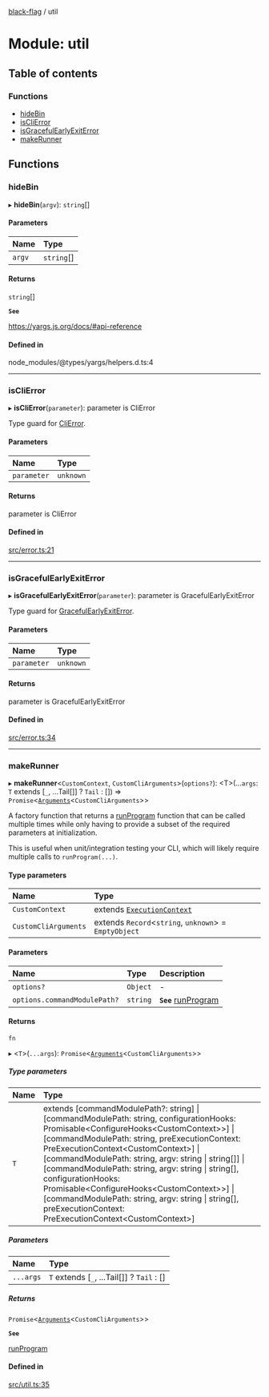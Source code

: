 [black-flag](../README.md) / util

# Module: util

## Table of contents

### Functions

- [hideBin](util.md#hidebin)
- [isCliError](util.md#isclierror)
- [isGracefulEarlyExitError](util.md#isgracefulearlyexiterror)
- [makeRunner](util.md#makerunner)

## Functions

### hideBin

▸ **hideBin**(`argv`): `string`[]

#### Parameters

| Name | Type |
| :------ | :------ |
| `argv` | `string`[] |

#### Returns

`string`[]

**`See`**

https://yargs.js.org/docs/#api-reference

#### Defined in

node_modules/@types/yargs/helpers.d.ts:4

___

### isCliError

▸ **isCliError**(`parameter`): parameter is CliError

Type guard for [CliError](../classes/index.CliError.md).

#### Parameters

| Name | Type |
| :------ | :------ |
| `parameter` | `unknown` |

#### Returns

parameter is CliError

#### Defined in

[src/error.ts:21](https://github.com/Xunnamius/black-flag/blob/c7ae0c7/src/error.ts#L21)

___

### isGracefulEarlyExitError

▸ **isGracefulEarlyExitError**(`parameter`): parameter is GracefulEarlyExitError

Type guard for [GracefulEarlyExitError](../classes/index.GracefulEarlyExitError.md).

#### Parameters

| Name | Type |
| :------ | :------ |
| `parameter` | `unknown` |

#### Returns

parameter is GracefulEarlyExitError

#### Defined in

[src/error.ts:34](https://github.com/Xunnamius/black-flag/blob/c7ae0c7/src/error.ts#L34)

___

### makeRunner

▸ **makeRunner**\<`CustomContext`, `CustomCliArguments`\>(`options?`): \<T\>(...`args`: `T` extends [`_`, ...Tail[]] ? `Tail` : []) => `Promise`\<[`Arguments`](index.md#arguments)\<`CustomCliArguments`\>\>

A factory function that returns a [runProgram](index.md#runprogram) function that can be
called multiple times while only having to provide a subset of the required
parameters at initialization.

This is useful when unit/integration testing your CLI, which will likely
require multiple calls to `runProgram(...)`.

#### Type parameters

| Name | Type |
| :------ | :------ |
| `CustomContext` | extends [`ExecutionContext`](index.md#executioncontext) |
| `CustomCliArguments` | extends `Record`\<`string`, `unknown`\> = `EmptyObject` |

#### Parameters

| Name | Type | Description |
| :------ | :------ | :------ |
| `options?` | `Object` | - |
| `options.commandModulePath?` | `string` | **`See`** [runProgram](index.md#runprogram) |

#### Returns

`fn`

▸ \<`T`\>(`...args`): `Promise`\<[`Arguments`](index.md#arguments)\<`CustomCliArguments`\>\>

##### Type parameters

| Name | Type |
| :------ | :------ |
| `T` | extends [commandModulePath?: string] \| [commandModulePath: string, configurationHooks: Promisable\<ConfigureHooks\<CustomContext\>\>] \| [commandModulePath: string, preExecutionContext: PreExecutionContext\<CustomContext\>] \| [commandModulePath: string, argv: string \| string[]] \| [commandModulePath: string, argv: string \| string[], configurationHooks: Promisable\<ConfigureHooks\<CustomContext\>\>] \| [commandModulePath: string, argv: string \| string[], preExecutionContext: PreExecutionContext\<CustomContext\>] |

##### Parameters

| Name | Type |
| :------ | :------ |
| `...args` | `T` extends [`_`, ...Tail[]] ? `Tail` : [] |

##### Returns

`Promise`\<[`Arguments`](index.md#arguments)\<`CustomCliArguments`\>\>

**`See`**

[runProgram](index.md#runprogram)

#### Defined in

[src/util.ts:35](https://github.com/Xunnamius/black-flag/blob/c7ae0c7/src/util.ts#L35)
